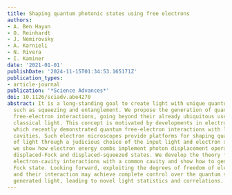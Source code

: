 ```yaml
---
title: Shaping quantum photonic states using free electrons
authors:
- A. Ben Hayun
- O. Reinhardt
- J. Nemirovsky
- A. Karnieli
- N. Rivera
- I. Kaminer
date: '2021-01-01'
publishDate: '2024-11-15T01:34:53.165171Z'
publication_types:
- article-journal
publication: '*Science Advances*'
doi: 10.1126/sciadv.abe4270
abstract: It is a long-standing goal to create light with unique quantum properties
  such as squeezing and entanglement. We propose the generation of quantum light using
  free-electron interactions, going beyond their already ubiquitous use in generating
  classical light. This concept is motivated by developments in electron microscopy,
  which recently demonstrated quantum free-electron interactions with light in photonic
  cavities. Such electron microscopes provide platforms for shaping quantum states
  of light through a judicious choice of the input light and electron states. Specifically,
  we show how electron energy combs implement photon displacement operations, creating
  displaced-Fock and displaced-squeezed states. We develop the theory for consecutive
  electron-cavity interactions with a common cavity and show how to generate any target
  Fock state. Looking forward, exploiting the degrees of freedom of electrons, light,
  and their interaction may achieve complete control over the quantum state of the
  generated light, leading to novel light statistics and correlations.
---
```


